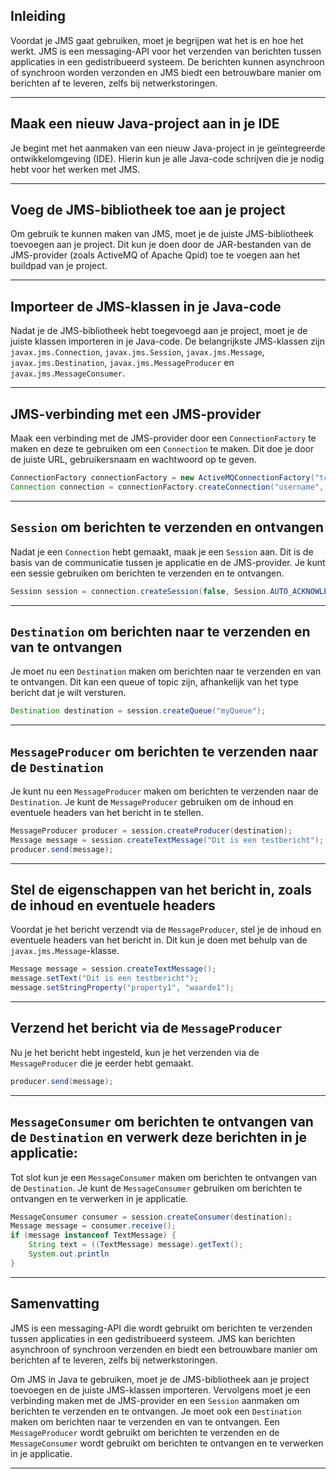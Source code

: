 ## Inleiding

Voordat je JMS gaat gebruiken, moet je begrijpen wat het is en hoe het werkt. JMS is een messaging-API voor het verzenden van berichten tussen applicaties in een gedistribueerd systeem. De berichten kunnen asynchroon of synchroon worden verzonden en JMS biedt een betrouwbare manier om berichten af te leveren, zelfs bij netwerkstoringen.

---

## Maak een nieuw Java-project aan in je IDE

Je begint met het aanmaken van een nieuw Java-project in je geïntegreerde ontwikkelomgeving (IDE). Hierin kun je alle Java-code schrijven die je nodig hebt voor het werken met JMS.

---

## Voeg de JMS-bibliotheek toe aan je project

Om gebruik te kunnen maken van JMS, moet je de juiste JMS-bibliotheek toevoegen aan je project. Dit kun je doen door de JAR-bestanden van de JMS-provider (zoals ActiveMQ of Apache Qpid) toe te voegen aan het buildpad van je project.

---

## Importeer de JMS-klassen in je Java-code

Nadat je de JMS-bibliotheek hebt toegevoegd aan je project, moet je de juiste klassen importeren in je Java-code. De belangrijkste JMS-klassen zijn `javax.jms.Connection`, `javax.jms.Session`, `javax.jms.Message`, `javax.jms.Destination`, `javax.jms.MessageProducer` en `javax.jms.MessageConsumer`.
   
---

## JMS-verbinding met een JMS-provider

Maak een verbinding met de JMS-provider door een `ConnectionFactory` te maken en deze te gebruiken om een `Connection` te maken. Dit doe je door de juiste URL, gebruikersnaam en wachtwoord op te geven.

```java
ConnectionFactory connectionFactory = new ActiveMQConnectionFactory("tcp://localhost:61616");
Connection connection = connectionFactory.createConnection("username", "password");
```
   
---

## `Session` om berichten te verzenden en ontvangen 

Nadat je een `Connection` hebt gemaakt, maak je een `Session` aan. Dit is de basis van de communicatie tussen je applicatie en de JMS-provider. Je kunt een sessie gebruiken om berichten te verzenden en te ontvangen.

```java
Session session = connection.createSession(false, Session.AUTO_ACKNOWLEDGE);
```

---

## ``Destination`` om berichten naar te verzenden en van te ontvangen 

Je moet nu een `Destination` maken om berichten naar te verzenden en van te ontvangen. Dit kan een queue of topic zijn, afhankelijk van het type bericht dat je wilt versturen.

```java
Destination destination = session.createQueue("myQueue");
```

---

## `MessageProducer` om berichten te verzenden naar de `Destination` 

Je kunt nu een `MessageProducer` maken om berichten te verzenden naar de `Destination`. Je kunt de `MessageProducer` gebruiken om de inhoud en eventuele headers van het bericht in te stellen.

```java
MessageProducer producer = session.createProducer(destination);
Message message = session.createTextMessage("Dit is een testbericht");
producer.send(message);
```

---

## Stel de eigenschappen van het bericht in, zoals de inhoud en eventuele headers

Voordat je het bericht verzendt via de `MessageProducer`, stel je de inhoud en eventuele headers van het bericht in. Dit kun je doen met behulp van de `javax.jms.Message`-klasse.

```java
Message message = session.createTextMessage();
message.setText("Dit is een testbericht");
message.setStringProperty("property1", "waarde1");
```

---

## Verzend het bericht via de `MessageProducer`

Nu je het bericht hebt ingesteld, kun je het verzenden via de `MessageProducer` die je eerder hebt gemaakt.

```java
producer.send(message);
```

---

## `MessageConsumer` om berichten te ontvangen van de `Destination` en verwerk deze berichten in je applicatie: 

Tot slot kun je een `MessageConsumer` maken om berichten te ontvangen van de `Destination`. Je kunt de `MessageConsumer` gebruiken om berichten te ontvangen en te verwerken in je applicatie.

```java
MessageConsumer consumer = session.createConsumer(destination);
Message message = consumer.receive();
if (message instanceof TextMessage) {
    String text = ((TextMessage) message).getText();
    System.out.println
}
```

---

## Samenvatting

JMS is een messaging-API die wordt gebruikt om berichten te verzenden tussen applicaties in een gedistribueerd systeem. JMS kan berichten asynchroon of synchroon verzenden en biedt een betrouwbare manier om berichten af te leveren, zelfs bij netwerkstoringen.

Om JMS in Java te gebruiken, moet je de JMS-bibliotheek aan je project toevoegen en de juiste JMS-klassen importeren. Vervolgens moet je een verbinding maken met de JMS-provider en een `Session` aanmaken om berichten te verzenden en te ontvangen. Je moet ook een `Destination` maken om berichten naar te verzenden en van te ontvangen. Een `MessageProducer` wordt gebruikt om berichten te verzenden en de `MessageConsumer` wordt gebruikt om berichten te ontvangen en te verwerken in je applicatie. 

---
